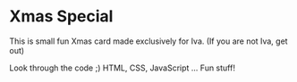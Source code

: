 # Xmas Special

This is small fun Xmas card made exclusively for Iva. (If you are not Iva, get out)

Look through the code ;) HTML, CSS, JavaScript ... Fun stuff!